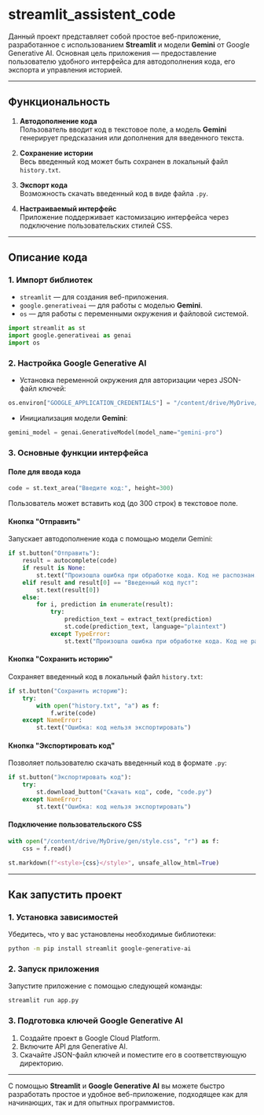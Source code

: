 # streamlit_assistent_code

Данный проект представляет собой простое веб-приложение, разработанное с использованием **Streamlit** и модели **Gemini** от Google Generative AI. Основная цель приложения — предоставление пользователю удобного интерфейса для автодополнения кода, его экспорта и управления историей.

---

## **Функциональность**

1. **Автодополнение кода**  
   Пользователь вводит код в текстовое поле, а модель **Gemini** генерирует предсказания или дополнения для введенного текста.

2. **Сохранение истории**  
   Весь введенный код может быть сохранен в локальный файл `history.txt`.

3. **Экспорт кода**  
   Возможность скачать введенный код в виде файла `.py`.

4. **Настраиваемый интерфейс**  
   Приложение поддерживает кастомизацию интерфейса через подключение пользовательских стилей CSS.

---

## **Описание кода**

### **1. Импорт библиотек**

- `streamlit` — для создания веб-приложения.  
- `google.generativeai` — для работы с моделью **Gemini**.  
- `os` — для работы с переменными окружения и файловой системой.

```python
import streamlit as st
import google.generativeai as genai
import os
```

### **2. Настройка Google Generative AI**

- Установка переменной окружения для авторизации через JSON-файл ключей:  

```python
os.environ["GOOGLE_APPLICATION_CREDENTIALS"] = "/content/drive/MyDrive/gen/global-brook-412118-4bbce82b657c.json"
```

- Инициализация модели **Gemini**:  

```python
gemini_model = genai.GenerativeModel(model_name="gemini-pro")
```

### **3. Основные функции интерфейса**

#### **Поле для ввода кода**

```python
code = st.text_area("Введите код:", height=300)
```

Пользователь может вставить код (до 300 строк) в текстовое поле.

#### **Кнопка "Отправить"**

Запускает автодополнение кода с помощью модели Gemini:

```python
if st.button("Отправить"):
    result = autocomplete(code)
    if result is None:
        st.text("Произошла ошибка при обработке кода. Код не распознан.")
    elif result and result[0] == "Введенный код пуст":
        st.text(result[0])
    else:
        for i, prediction in enumerate(result):
            try:
                prediction_text = extract_text(prediction)
                st.code(prediction_text, language="plaintext")
            except TypeError:
                st.text("Произошла ошибка при обработке кода. Код не распознан.")
```

#### **Кнопка "Сохранить историю"**

Сохраняет введенный код в локальный файл `history.txt`:

```python
if st.button("Сохранить историю"):
    try:
        with open("history.txt", "a") as f:
            f.write(code)
    except NameError:
        st.text("Ошибка: код нельзя экспортировать")
```

#### **Кнопка "Экспортировать код"**

Позволяет пользователю скачать введенный код в формате `.py`:

```python
if st.button("Экспортировать код"):
    try:
        st.download_button("Скачать код", code, "code.py")
    except NameError:
        st.text("Ошибка: код нельзя экспортировать")
```

#### **Подключение пользовательского CSS**

```python
with open("/content/drive/MyDrive/gen/style.css", "r") as f:
    css = f.read()

st.markdown(f"<style>{css}</style>", unsafe_allow_html=True)
```

---

## **Как запустить проект**

### **1. Установка зависимостей**

Убедитесь, что у вас установлены необходимые библиотеки:

```bash
python -m pip install streamlit google-generative-ai
```

### **2. Запуск приложения**

Запустите приложение с помощью следующей команды:

```bash
streamlit run app.py
```

### **3. Подготовка ключей Google Generative AI**

1. Создайте проект в Google Cloud Platform.
2. Включите API для Generative AI.
3. Скачайте JSON-файл ключей и поместите его в соответствующую директорию.

---

С помощью **Streamlit** и **Google Generative AI** вы можете быстро разработать простое и удобное веб-приложение, подходящее как для начинающих, так и для опытных программистов.

